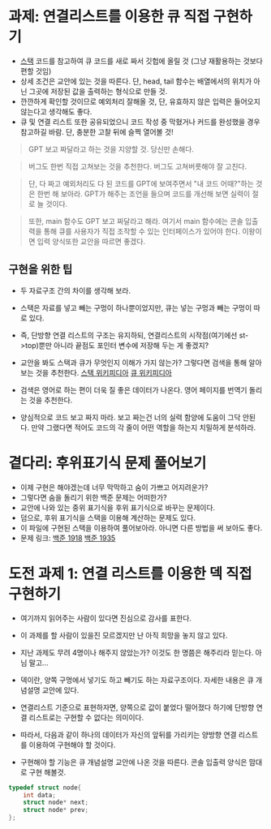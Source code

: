 # 과제: 연결리스트를 이용한 큐 직접 구현하기

- [스택](https://github.com/comedu-archive/DS_study_tasoo_oos/blob/main/stack/stack_using_linked_list.c) 코드를 참고하여 큐 코드를 새로 짜서 깃헙에 올릴 것 (그냥 재활용하는 것보다 편할 것임)
- 상세 조건은 교안에 있는 것을 따른다. 단, head, tail 함수는 배열에서의 위치가 아닌 그곳에 저장된 값을 출력하는 형식으로 만들 것.
- 깐깐하게 확인할 것이므로 예외처리 잘해올 것, 단, 유효하지 않은 입력은 들어오지 않는다고 생각해도 좋다.
- 큐 및 연결 리스트 또한 공유되었으니 코드 작성 중 막혔거나 커드를 완성했을 경우 참고하길 바람. 단, 충분한 고찰 뒤에 슬쩍 열어볼 것!

> GPT 보고 짜달라고 하는 것을 지양할 것. 당신만 손해다.

> 버그도 한번 직접 고쳐보는 것을 추천한다. 버그도 고쳐버릇해야 잘 고친다.

> 단, 다 짜고 예외처리도 다 된 코드를 GPT에 보여주면서 "내 코드 어때?"하는 것은 한번 해 보아라. GPT가 해주는 조언을 들으며 코드를 개선해 보면 실력이 절로 늘 것이다.

> 또한, main 함수도 GPT 보고 짜달라고 해라. 여기서 main 함수에는 콘솔 입출력을 통해 큐를 사용자가 직접 조작할 수 있는 인터페이스가 있어야 한다. 이왕이면 입력 양식또한 교안을 따르면 좋겠다.


## 구현을 위한 팁

- 두 자료구조 간의 차이를 생각해 보라.
- 스택은 자료를 넣고 빼는 구멍이 하나뿐이었지만, 큐는 넣는 구멍과 빼는 구멍이 따로 있다.
- 즉, 단방향 연결 리스트의 구조는 유지하되, 연결리스트의 시작점(여기에선 st->top)뿐만 아니라 끝점도 포인터 변수에 저장해 두는 게 좋겠지?


- 교안을 봐도 스택과 큐가 무엇인지 이해가 가지 않는가? 그렇다면 검색을 통해 알아보는 것을 추천한다. [스택 위키피디아](https://en.wikipedia.org/wiki/Stack_(abstract_data_type)) [큐 위키피디아](https://en.wikipedia.org/wiki/Queue_(abstract_data_type))
- 검색은 영어로 하는 편이 더욱 질 좋은 데이터가 나온다. 영어 페이지를 번역기 돌리는 것을 추천한다.
- 양심적으로 코드 보고 짜지 마라. 보고 짜는건 너의 실력 함양에 도움이 그닥 안된다. 만약 그랬다면 적어도 코드의 각 줄이 어떤 역할을 하는지 치밀하게 분석하라.


# 곁다리: 후위표기식 문제 풀어보기

- 이제 구현은 해야겠는데 너무 막막하고 숨이 가쁘고 어지려운가? 
- 그렇다면 숨을 돌리기 위한 백준 문제는 어떠한가?
- 교안에 나와 있는 중위 표기식을 후위 표기식으로 바꾸는 문제이다.
- 덤으로, 후위 표기식을 스택을 이용해 계산하는 문제도 있다.
- 이 파일에 구현된 스택을 이용하여 풀어보아라. 아니면 다른 방법을 써 보아도 좋다.
- 문제 링크: [백준 1918](https://www.acmicpc.net/problem/1918) [백준 1935](https://www.acmicpc.net/problem/1935)


# 도전 과제 1: 연결 리스트를 이용한 덱 직접 구현하기

- 여기까지 읽어주는 사람이 있다면 진심으로 감사를 표한다. 
- 이 과제를 할 사람이 있을진 모르겠지만 난 아직 희망을 놓지 않고 있다.
- 지난 과제도 무려 4명이나 해주지 않았는가? 이것도 한 명쯤은 해주리라 믿는다. 아님 말고...


- 덱이란, 양쪽 구멍에서 넣기도 하고 빼기도 하는 자료구조이다. 자세한 내용은 큐 개념설명 교안에 있다.
- 연결리스트 기준으로 표현하자면, 양쪽으로 값이 붙었다 떨어졌다 하기에 단방향 연결 리스트로는 구현할 수 없다는 의미이다.
- 따라서, 다음과 같이 하나의 데이터가 자신의 앞뒤를 가리키는 양방향 연결 리스트를 이용하여 구현해야 할 것이다.
- 구현해야 할 기능은 큐 개념설명 교안에 나온 것을 따른다. 콘솔 입출력 양식은 맘대로 구현 해볼것.

```c
typedef struct node{
    int data;
    struct node* next;
    struct node* prev;
};
```

